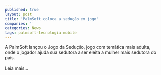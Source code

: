 ```yaml
---
published: true
layout: post
title: 'PalmSoft coloca a sedução em jogo'
companies: ''
categories: News
tags: palmsoft-tecnologia mobile
---
```

A PalmSoft
 lan&ccedil;ou o Jogo da Sedu&ccedil;&atilde;o, jogo com tem&aacute;tica mais adulta, onde o jogador ajuda sua sedutora a ser eleita a mulher mais sedutora do pa&iacute;s.<br /><br />Leia mais...

